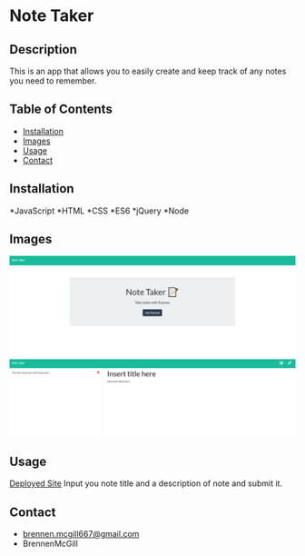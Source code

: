 # Note Taker

## Description 

This is an app that allows you to easily create and keep track of any notes you need to remember.

## Table of Contents

* [Installation](#installation)
* [Images](#images)
* [Usage](#usage)
* [Contact](#contact)

## Installation

*JavaScript
*HTML
*CSS
*ES6
*jQuery
*Node

## Images 

![Front page](https://raw.githubusercontent.com/BrennenMcGill/Note-Taker/master/app/public/assets/images/Image%20of%20index.PNG)
![Notes page](https://raw.githubusercontent.com/BrennenMcGill/Note-Taker/master/app/public/assets/images/Image%20of%20notes.PNG)

## Usage 

[Deployed Site](https://note-taker-brennenmcgill.herokuapp.com/)
Input you note title and a description of note and submit it.
 
## Contact

* brennen.mcgill667@gmail.com
* BrennenMcGill
